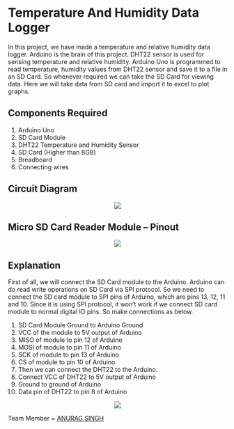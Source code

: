 # Temperature And Humidity Data Logger

In this project, we have made a temperature and relative humidity data logger. Arduino is the brain of this project. DHT22 sensor is used for sensing temperature and relative humidity. Arduino Uno is programmed to read temperature, humidity values from DHT22 sensor and save it to a file in an SD Card. So whenever required we can take the SD Card for viewing data. Here we will take data from SD card and import it to excel to plot graphs.

## Components Required

1. Arduino Uno
2. SD Card Module
3. DHT22 Temperature and Humidity Sensor
4. SD Card (Higher than 8GB)
5. Breadboard
6. Connecting wires

## Circuit Diagram

<p align='center' ><img src=/images/c.PNG></p>


## Micro SD Card Reader Module – Pinout

<p align='center' ><img src=/images/2.PNG></p>


## Explanation

First of all, we will connect the SD Card module to the Arduino. Arduino can do read write operations on SD Card via SPI protocol. So we need to connect the SD card module to SPI pins of Arduino, which are pins 13, 12, 11 and 10. Since it is using SPI protocol, it won’t work if we connect SD card module to normal digital IO pins. So make connections as below.

1. SD Card Module Ground to Arduino Ground
2. VCC of the module to 5V output of Arduino
3. MISO of module to pin 12 of Arduino
4. MOSI of module to pin 11 of Arduino
5. SCK of module to pin 13 of Arduino
6. CS of module to pin 10 of Arduino
7. Then we can connect the DHT22 to the Arduino.
8. Connect VCC of DHT22 to 5V output of Arduino
9. Ground to ground of Arduino
10. Data pin of DHT22 to pin 8 of Arduino

<p align='center' ><img src=/images/3.PNG></p>


Team Member = [ANURAG SINGH](https://github.com/agangwar908)
